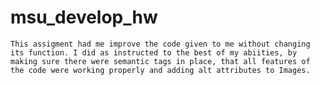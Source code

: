 # msu_develop_hw
    This assigment had me improve the code given to me without changing its function. I did as instructed to the best of my abiities, by making sure there were semantic tags in place, that all features of the code were working properly and adding alt attributes to Images.